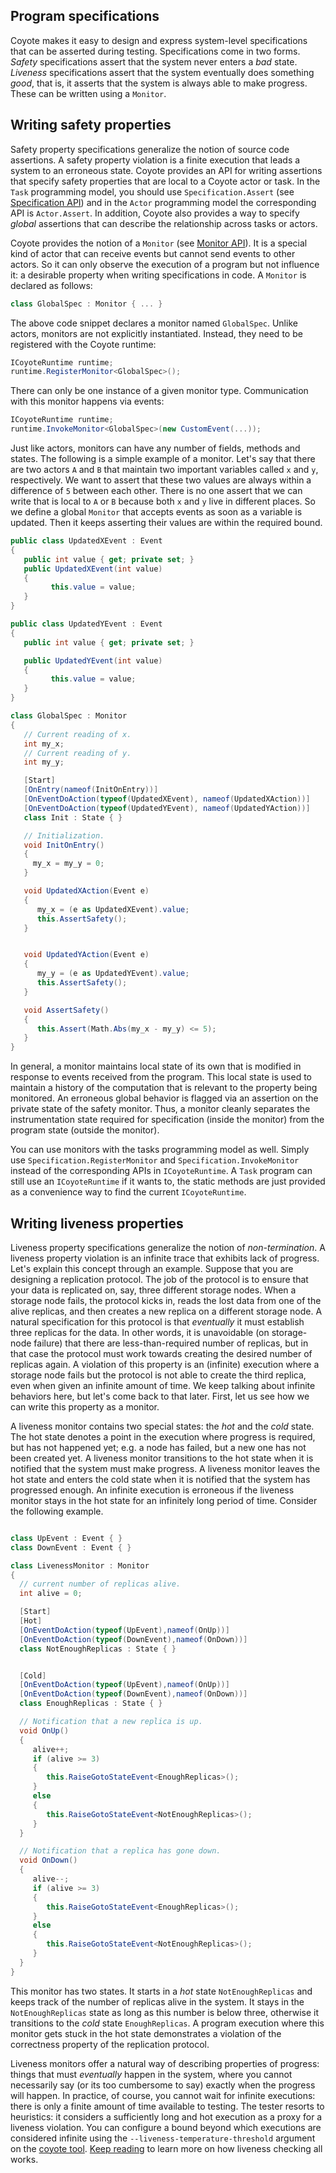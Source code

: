 ## Program specifications

Coyote makes it easy to design and express system-level specifications that can be asserted during
testing. Specifications come in two forms. _Safety_ specifications assert that the system never
enters a _bad_ state. _Liveness_ specifications assert that the system eventually does something
_good_, that is, it asserts that the system is always able to make progress. These can be written
using a `Monitor`.

## Writing safety properties

Safety property specifications generalize the notion of source code assertions. A safety property
violation is a finite execution that leads a system to an erroneous state. Coyote provides an API
for writing assertions that specify safety properties that are local to a Coyote actor or task. In
the `Task` programming model, you should use `Specification.Assert` (see [Specification
API](../ref/Microsoft.Coyote.Specifications/Specification.md)) and in the `Actor` programming model
the corresponding API is `Actor.Assert`. In addition, Coyote also provides a way to specify
_global_ assertions that can describe the relationship across tasks or actors.

Coyote provides the notion of a `Monitor` (see [Monitor
API](../ref/Microsoft.Coyote.Specifications/Monitor.md)). It is a special kind of actor that
can receive events but cannot send events to other actors. So it can only observe the execution of
a program but not influence it: a desirable property when writing specifications in code. A
`Monitor` is declared as follows:

```c#
class GlobalSpec : Monitor { ... }
```

The above code snippet declares a monitor named `GlobalSpec`. Unlike actors, monitors are not
explicitly instantiated. Instead, they need to be registered with the Coyote runtime:

```c#
ICoyoteRuntime runtime;
runtime.RegisterMonitor<GlobalSpec>();
```

There can only be one instance of a given monitor type. Communication with this monitor happens via
events:

```c#
ICoyoteRuntime runtime;
runtime.InvokeMonitor<GlobalSpec>(new CustomEvent(...));
```

Just like actors, monitors can have any number of fields, methods and states. The following is a
simple example of a monitor. Let's say that there are two actors `A` and `B` that maintain two
important variables called `x` and `y`, respectively. We want to assert that these two values are
always within a difference of `5` between each other. There is no one assert that we can write that
is local to `A` or `B` because both `x` and `y` live in different places. So we define a global
`Monitor` that accepts events as soon as a variable is updated. Then it keeps asserting their values
are within the required bound.

```c#
public class UpdatedXEvent : Event
{
   public int value { get; private set; }
   public UpdatedXEvent(int value)
   {
         this.value = value;
   }
}

public class UpdatedYEvent : Event
{
   public int value { get; private set; }

   public UpdatedYEvent(int value)
   {
         this.value = value;
   }
}

class GlobalSpec : Monitor
{
   // Current reading of x.
   int my_x;
   // Current reading of y.
   int my_y;

   [Start]
   [OnEntry(nameof(InitOnEntry))]
   [OnEventDoAction(typeof(UpdatedXEvent), nameof(UpdatedXAction))]
   [OnEventDoAction(typeof(UpdatedYEvent), nameof(UpdatedYAction))]
   class Init : State { }

   // Initialization.
   void InitOnEntry()
   {
     my_x = my_y = 0;
   }

   void UpdatedXAction(Event e)
   {
      my_x = (e as UpdatedXEvent).value;
      this.AssertSafety();
   }


   void UpdatedYAction(Event e)
   {
      my_y = (e as UpdatedYEvent).value;
      this.AssertSafety();
   }

   void AssertSafety()
   {
      this.Assert(Math.Abs(my_x - my_y) <= 5);
   }
}
```

In general, a monitor maintains local state of its own that is modified in response to events
received from the program. This local state is used to maintain a history of the computation that is
relevant to the property being monitored. An erroneous global behavior is flagged via an assertion
on the private state of the safety monitor. Thus, a monitor cleanly separates the instrumentation
state required for specification (inside the monitor) from the program state (outside the monitor).

You can use monitors with the tasks programming model as well. Simply use
`Specification.RegisterMonitor` and `Specification.InvokeMonitor` instead of the corresponding APIs
in `ICoyoteRuntime`.  A `Task` program can still use an `ICoyoteRuntime` if it wants to, the static
methods are just provided as a convenience way to find the current `ICoyoteRuntime`.

## Writing liveness properties

Liveness property specifications generalize the notion of _non-termination_. A liveness property
violation is an infinite trace that exhibits lack of progress. Let's explain this concept through an
example. Suppose that you are designing a replication protocol. The job of the protocol is to ensure
that your data is replicated on, say, three different storage nodes. When a storage node fails, the
protocol kicks in, reads the lost data from one of the alive replicas, and then creates a new
replica on a different storage node. A natural specification for this protocol is that _eventually_
it must establish three replicas for the data. In other words, it is unavoidable (on storage-node
failure) that there are less-than-required number of replicas, but in that case the protocol must
work towards creating the desired number of replicas again. A violation of this property is an
(infinite) execution where a storage node fails but the protocol is not able to create the third
replica, even when given an infinite amount of time. We keep talking about infinite behaviors here,
but let's come back to that later. First, let us see how we can write this property as a monitor.

A liveness monitor contains two special states: the _hot_ and the _cold_ state. The hot state
denotes a point in the execution where progress is required, but has not happened yet; e.g. a node
has failed, but a new one has not been created yet. A liveness monitor transitions to the hot state
when it is notified that the system must make progress. A liveness monitor leaves the hot state and
enters the cold state when it is notified that the system has progressed enough. An infinite
execution is erroneous if the liveness monitor stays in the hot state for an infinitely long period
of time. Consider the following example.

```c#

class UpEvent : Event { }
class DownEvent : Event { }

class LivenessMonitor : Monitor
{
  // current number of replicas alive.
  int alive = 0;

  [Start]
  [Hot]
  [OnEventDoAction(typeof(UpEvent),nameof(OnUp))]
  [OnEventDoAction(typeof(DownEvent),nameof(OnDown))]
  class NotEnoughReplicas : State { }


  [Cold]
  [OnEventDoAction(typeof(UpEvent),nameof(OnUp))]
  [OnEventDoAction(typeof(DownEvent),nameof(OnDown))]
  class EnoughReplicas : State { }

  // Notification that a new replica is up.
  void OnUp()
  {
     alive++;
     if (alive >= 3)
     {
        this.RaiseGotoStateEvent<EnoughReplicas>();
     }
     else
     {
        this.RaiseGotoStateEvent<NotEnoughReplicas>();
     }
  }

  // Notification that a replica has gone down.
  void OnDown()
  {
     alive--;
     if (alive >= 3)
     {
        this.RaiseGotoStateEvent<EnoughReplicas>();
     }
     else
     {
        this.RaiseGotoStateEvent<NotEnoughReplicas>();
     }
  }
}
```

This monitor has two states. It starts in a _hot_ state `NotEnoughReplicas` and keeps track of the
number of replicas alive in the system. It stays in the `NotEnoughReplicas` state as long as this
number is below three, otherwise it transitions to the _cold_ state `EnoughReplicas`. A program
execution where this monitor gets stuck in the hot state demonstrates a violation of the correctness
property of the replication protocol.

Liveness monitors offer a natural way of describing properties of progress: things that must
_eventually_ happen in the system, where you cannot necessarily say (or its too cumbersome to say)
exactly when the progress will happen. In practice, of course, you cannot wait for infinite
executions: there is only a finite amount of time available to testing. The tester resorts to
heuristics: it considers a sufficiently long and hot execution as a proxy for a liveness violation.
You can configure a bound beyond which executions are considered infinite using the
`--liveness-temperature-threshold` argument on the [coyote tool](../get-started/using-coyote.md).
[Keep reading](liveness-checking.md) to learn more on how liveness checking all works.
